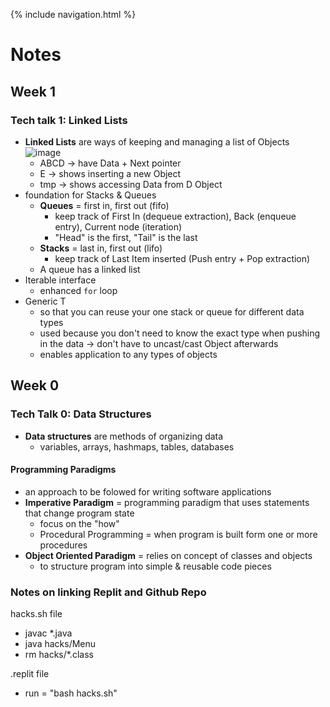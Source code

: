 {% include navigation.html %}

# Notes

## Week 1
### Tech talk 1: Linked Lists
- **Linked Lists** are ways of keeping and managing a list of Objects
![image](https://user-images.githubusercontent.com/70492417/158393952-bafa9d52-733d-4cbc-abb8-62c9947483c3.png)
     - ABCD -> have Data + Next pointer
     - E -> shows inserting a new Object
     - tmp -> shows accessing Data from D Object
- foundation for Stacks & Queues
     - **Queues** = first in, first out (fifo)
          - keep track of First In (dequeue extraction), Back (enqueue entry), Current node (iteration)
          - "Head" is the first, "Tail" is the last
     - **Stacks** = last in, first out (lifo)
          - keep track of Last Item inserted (Push entry + Pop extraction) 
     - A queue has a linked list
- Iterable interface
     - enhanced `for` loop
- Generic T
     - so that you can reuse your one stack or queue for different data types
     - used because you don't need to know the exact type when pushing in the data -> don't have to uncast/cast Object afterwards
     - enables application to any types of objects

## Week 0
### Tech Talk 0: Data Structures
- **Data structures** are methods of organizing data
     - variables, arrays, hashmaps,  tables, databases

#### Programming Paradigms
- an approach to be folowed for writing software applications
- **Imperative Paradigm** = programming paradigm that uses statements that change program state
     - focus on the "how"
     - Procedural Programming = when program is built form one or more procedures
- **Object Oriented Paradigm** = relies on concept of classes and objects
     - to structure program into simple & reusable code pieces

### Notes on linking Replit and Github Repo
hacks.sh file
- javac *.java
- java hacks/Menu
- rm hacks/*.class

.replit file
- run = "bash hacks.sh"
